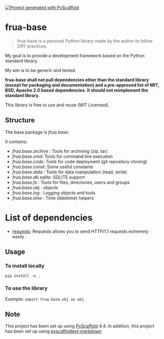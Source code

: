 <!-- These are examples of badges you might want to add to your README:
     please update the URLs accordingly

[![Built Status](https://api.cirrus-ci.com/github/<USER>/base.svg?branch=main)](https://cirrus-ci.com/github/<USER>/base)
[![ReadTheDocs](https://readthedocs.org/projects/base/badge/?version=latest)](https://base.readthedocs.io/en/stable/)
[![Coveralls](https://img.shields.io/coveralls/github/<USER>/base/main.svg)](https://coveralls.io/r/<USER>/base)
[![PyPI-Server](https://img.shields.io/pypi/v/base.svg)](https://pypi.org/project/base/)
[![Conda-Forge](https://img.shields.io/conda/vn/conda-forge/base.svg)](https://anaconda.org/conda-forge/base)
[![Monthly Downloads](https://pepy.tech/badge/base/month)](https://pepy.tech/project/base)
[![Twitter](https://img.shields.io/twitter/url/http/shields.io.svg?style=social&label=Twitter)](https://twitter.com/base)
-->

[![Project generated with PyScaffold](https://img.shields.io/badge/-PyScaffold-005CA0?logo=pyscaffold)](https://pyscaffold.org/)

# frua-base

> frua-base is a personal Python library made by the author to follow DRY practices.

My goal is to provide a development framework based on the Python standard library.

My aim is to be generic and tested.

**frua-base shall not pull dependencies other than the standard library (except for packaging and documentation) and a pre-approved list of MIT, BSD, Apache 2.0 based dependencies. It should not reimplement the standard library.**

This library is free to use and reuse (MIT Licensed).

## Structure

The base package is *frua.base*:

It contains:
- *frua.base.archive* : Tools for archiving (zip, tar)
- *frua.base.cmd*: Tools for command line execution
- *frua.base.code*: Tools for code deployment (git repository cloning)
- *frua.base.const*: Some useful constants 
- *frua.base.data* : Tools for data manipulation (read, write)
- *frua.base.db.sqlite*: SQLITE support
- *frua.base.fs* : Tools for files, directories, users and groups
- *frua.base.obj* : objects
- *frua.base.log* : Logging objects and tools
- *frua.base.time* : Time (datetime) helpers

# List of dependencies

- [requests](https://requests.readthedocs.io/en/latest/): Requests allows you to send HTTP/1.1 requests extremely easily .


## Usage

### To install locally

`pip install -e .`

### To use the library

Example: 
`import frua.base.obj as obj`


<!-- pyscaffold-notes -->

## Note

This project has been set up using [PyScaffold](https://pyscaffold.org/) 4.4.
In addition, this project has been set up using [pyscaffoldext-markdown](https://github.com/pyscaffold/pyscaffoldext-markdown)
